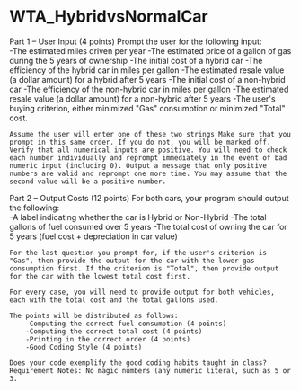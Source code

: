# WTA_HybridvsNormalCar
Part 1 – User Input (4 points) 
	Prompt the user for the following input:  
		-The estimated miles driven per year 
		-The estimated price of a gallon of gas during the 5 years of ownership 
		-The initial cost of a hybrid car 
		-The efficiency of the hybrid car in miles per gallon 
		-The estimated resale value (a dollar amount) for a hybrid after 5 years 
		-The initial cost of a non-hybrid car 
		-The efficiency of the non-hybrid car in miles per gallon 
		-The estimated resale value (a dollar amount) for a non-hybrid after 5 years 
		-The user's buying criterion, either minimized "Gas" consumption or minimized "Total" cost. 

	Assume the user will enter one of these two strings Make sure that you prompt in this same order. If you do not, you will be marked off.  Verify that all numerical inputs are positive. You will need to check each number individually and reprompt immediately in the event of bad numeric input (including 0). Output a message that only positive numbers are valid and reprompt one more time. You may assume that the second value will be a positive number.   

Part 2 – Output Costs (12 points) 
	For both cars, your program should output the following:  
		-A label indicating whether the car is Hybrid or Non-Hybrid 
		-The total gallons of fuel consumed over 5 years 
		-The total cost of owning the car for 5 years (fuel cost + depreciation in car value) 

	For the last question you prompt for, if the user's criterion is "Gas", then provide the output for the car with the lower gas consumption first. If the criterion is "Total", then provide output for the car with the lowest total cost first. 

	For every case, you will need to provide output for both vehicles, each with the total cost and the total gallons used.  

	The points will be distributed as follows:  
		-Computing the correct fuel consumption (4 points) 
		-Computing the correct total cost (4 points) 
		-Printing in the correct order (4 points) 
		-Good Coding Style (4 points) 

	Does your code exemplify the good coding habits taught in class? Requirement Notes: No magic numbers (any numeric literal, such as 5 or 3.
